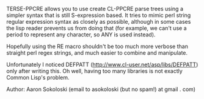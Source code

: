 TERSE-PPCRE allows you to use create CL-PPCRE parse trees using a simpler syntax that is still S-expression based.  It tries to mimic perl string regular expression syntax as closely as possible, although in some cases the lisp reader prevents us from doing that (for example, we can't use a period to represent any character, so ANY is used instead).

Hopefully using the RE macro shouldn't be too much more verbose than straight perl regex strings, and much easier to combine and manipulate.

Unfortunately I noticed DEFPATT (http://www.cl-user.net/asp/libs/DEFPATT) only after writing this.  Oh well, having too many libraries is not exactly Common Lisp's problem.

Author: Aaron Sokoloski (email to asokoloski (but no spam!) at gmail . com)